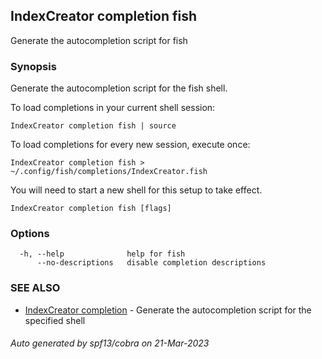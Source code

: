 ## IndexCreator completion fish

Generate the autocompletion script for fish

### Synopsis

Generate the autocompletion script for the fish shell.

To load completions in your current shell session:

	IndexCreator completion fish | source

To load completions for every new session, execute once:

	IndexCreator completion fish > ~/.config/fish/completions/IndexCreator.fish

You will need to start a new shell for this setup to take effect.


```
IndexCreator completion fish [flags]
```

### Options

```
  -h, --help              help for fish
      --no-descriptions   disable completion descriptions
```

### SEE ALSO

* [IndexCreator completion](IndexCreator_completion.md)	 - Generate the autocompletion script for the specified shell

###### Auto generated by spf13/cobra on 21-Mar-2023
